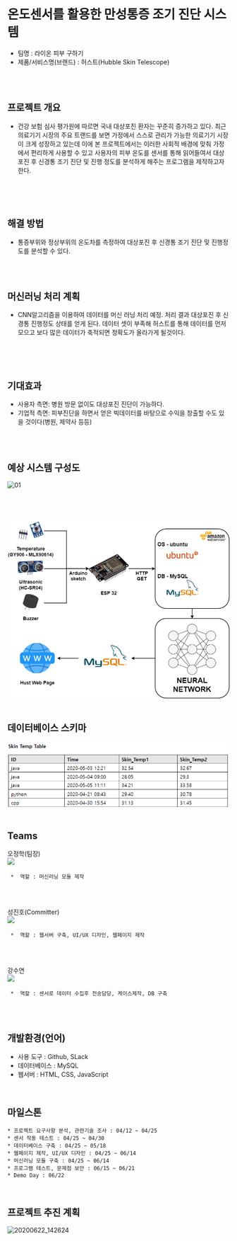 # 온도센서를 활용한 만성통증 조기 진단 시스템
   * 팀명 : 라이온 피부 구하기 
   * 제품/서비스명(브랜드) : 허스트(Hubble Skin Telescope)
    
   <br/>
   <br/> 
    
    
프로젝트 개요
---  
   * 건강 보험 심사 평가원에 따르면 국내 대상포진 환자는 꾸준히 증가하고 있다.
   최근 의료기기 시장의 주요 트랜드를 보면 가정에서 스스로 관리가 가능한 의료기기 시장이
   크게 성장하고 있는데 이에 본 프로젝트에서는 이러한 사회적 배경에 맞춰 가정에서 편리하게
   사용할 수 있고 사용자의 피부 온도를 센서를 통해 읽어들여서 대상포진 후 신경통 조기 진단 및
   진행 정도를 분석하게 해주는 프로그램을 제작하고자 한다.
   <br/>  
   <br/> 
   <br/>
   
해결 방법
---  
   * 통증부위와 정상부위의 온도차를 측정하여 대상포진 후 신경통 조기 진단 및 진행정도를 분석할 수 있다.
   <br/> 
   <br/> 
   
머신러닝 처리 계획
---
   * CNN알고리즘을 이용하여 데이터를 머신 러닝 처리 예정. 
   처리 결과 대상포진 후 신경통 진행정도 상태를 얻게 된다. 데이터 셋이 부족해 허스트를 통해 데이터를 먼저 모으고 보다 많은 데이터가 축적되면 정확도가 올라가게 될것이다.
   <br/> 
   <br/>
   <br/> 
   
   
기대효과
---  
   *  사용자 측면: 병원 방문 없이도 대상포진 진단이 가능하다. 
   *  기업적 측면: 피부진단을 하면서 얻은 빅데이터를 바탕으로 수익을 창출할 수도 있을 것이다(병원, 제약사 등등)
   <br/> 
   <br/> 
  
예상 시스템 구성도
---
![01](https://user-images.githubusercontent.com/57625947/85220608-ee985780-b3e7-11ea-9c17-ebebeed11829.png)


 <br/> 
 <br/> 
 <br/> 
 

   <img src="img/diagram.png">


  <br/> 
  <br/> 
  

데이터베이스 스키마
---  
   <img src="img/skin_temp_table.png">
   <br/>
   <br/> 
   
   
Teams
---  
  
  
오정학(팀장)
   <br/>
<img src="https://user-images.githubusercontent.com/57625947/79041832-df4d9e80-7c2d-11ea-9a01-7f89f9e6ab30.png" width="150">
```
 *  역할 : 머신러닝 모듈 제작
```

   <br/>  
   <br/>     
   
성진호(Committer)
   <br/>
<img src="https://user-images.githubusercontent.com/57625947/79041833-e1aff880-7c2d-11ea-97cf-d7749775f55c.png" width="120">
```
 *  역할 : 웹서버 구축, UI/UX 디자인, 웹페이지 제작 
```

   <br/>  
   <br/>

강수연
   <br/>
<img src="https://user-images.githubusercontent.com/57625947/79041836-e4125280-7c2d-11ea-9ec5-28617e53fd63.jpg" width="120">
```
 *  역할 : 센서로 데이터 수집후 전송담당, 케이스제작, DB 구축 
```
   <br/>  
   <br/>  
   
개발환경(언어)
---
  * 사용 도구 : Github, SLack
  * 데이터베이스 : MySQL
  * 웹서버 : HTML, CSS, JavaScript


   <br/>  
   
마일스톤
---  
    * 프로젝트 요구사항 분석, 관련기술 조사 : 04/12 ~ 04/25
    * 센서 작동 테스트 : 04/25 ~ 04/30
    * 데이터베이스 구축 : 04/25 ~ 05/18
    * 웹페이지 제작, UI/UX 디자인 : 04/25 ~ 06/14
    * 머신러닝 모듈 구축 : 04/25 ~ 06/14
    * 프로그램 테스트, 문제점 보안 : 06/15 ~ 06/21
    * Demo Day : 06/22
    
      
      
   <br/>  
         
프로젝트 추진 계획
---      
![20200622_142624](https://user-images.githubusercontent.com/57625947/85251522-7b98ea80-b494-11ea-8535-7fbc49a32264.png)
